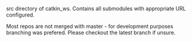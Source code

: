 src directory of catkin_ws. Contains all submodules with appropriate URL configured.

Most repos are not merged with master - for development purposes branching was prefered. Please checkout 
the latest branch if unsure. 
